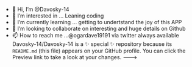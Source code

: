 - 👋 Hi, I’m @Davosky-14
- 👀 I’m interested in ... Leaning coding
- 🌱 I’m currently learning ... getting to undertstand the joy of this APP
- 💞️ I’m looking to collaborate on interesting and huge details on Github
- 📫 How to reach me ...@ogardave19191 via twitter always available
Davosky-14/Davosky-14 is a ✨ special ✨ repository because its `README.md` (this file) appears on your GitHub profile.
You can click the Preview link to take a look at your changes.
--->
